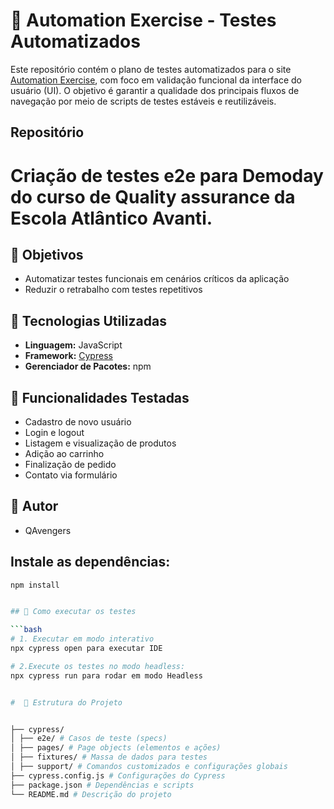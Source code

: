 # 🧪 Automation Exercise - Testes Automatizados

Este repositório contém o plano de testes automatizados para o site [Automation Exercise](https://automationexercise.com), com foco em validação funcional da interface do usuário (UI). O objetivo é garantir a qualidade dos principais fluxos de navegação por meio de scripts de testes estáveis e reutilizáveis.
## Repositório
# Criação de testes e2e para Demoday do curso de Quality assurance da Escola Atlântico Avanti.
## 🎯 Objetivos

- Automatizar testes funcionais em cenários críticos da aplicação
- Reduzir o retrabalho com testes repetitivos

## 🧰 Tecnologias Utilizadas

- **Linguagem:** JavaScript  
- **Framework:** [Cypress](https://www.cypress.io)
- **Gerenciador de Pacotes:** npm  
 


## 🧪 Funcionalidades Testadas

- Cadastro de novo usuário  
- Login e logout  
- Listagem e visualização de produtos  
- Adição ao carrinho  
- Finalização de pedido  
- Contato via formulário  


##  👤 Autor  
- QAvengers

## Instale as dependências:
```bash
npm install


## 🚀 Como executar os testes

```bash
# 1. Executar em modo interativo
npx cypress open para executar IDE

# 2.Execute os testes no modo headless:
npx cypress run para rodar em modo Headless


#  📁 Estrutura do Projeto


├── cypress/
│ ├── e2e/ # Casos de teste (specs)
│ ├── pages/ # Page objects (elementos e ações)
│ ├── fixtures/ # Massa de dados para testes
│ ├── support/ # Comandos customizados e configurações globais
├── cypress.config.js # Configurações do Cypress
├── package.json # Dependências e scripts
└── README.md # Descrição do projeto



